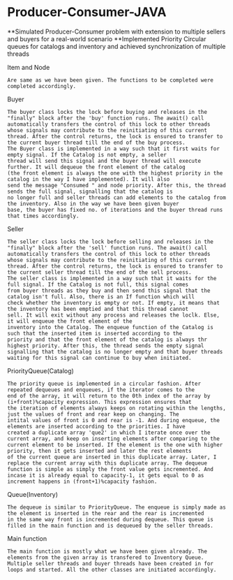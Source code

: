 # Producer-Consumer-JAVA

**Simulated Producer-Consumer problem with extension to multiple sellers and buyers for a real-world scenario
**Implemented Priority Circular queues for catalogs and inventory and achieved synchronization of multiple threads

Item and Node
	
	Are same as we have been given. The functions to be completed were completed accordingly.

Buyer

	The buyer class locks the lock before buying and releases in the "finally" block after the 'buy' function runs. The await() call
	automatically transfers the control of this lock to other threads whose signals may contribute to the reinitiating of this current
	thread. After the control returns, the lock is ensured to transfer to the current buyer thread till the end of the buy process.
	The Buyer class is implemented in a way such that it first waits for empty signal. If the Catalog is not empty, a seller
	thread will send this signal and the buyer thread will execute further. It will dequeue the front element of the catalog
	(the front element is always the one with the highest priority in the catalog in the way I have implemented). It will also 
	send the message "Consumed " and node priority. After this, the thread sends the full signal, signalling that the catalog is
	no longer full and seller threads can add elements to the catalog from the inventory. Also in the way we have been given buyer
	base, the buyer has fixed no. of iterations and the buyer thread runs that times accordingly.
	
Seller
	
	The seller class locks the lock before selling and releases in the "finally" block after the 'sell' function runs. The await() call
	automatically transfers the control of this lock to other threads whose signals may contribute to the reinitiating of this current
	thread. After the control returns, the lock is ensured to transfer to the current seller thread till the end of the sell process.
	The seller class is implemented in a way such that it waits for the full signal. If the Catalog is not full, this signal comes
	from buyer threads as they buy and then send this signal that the catalog isn't full. Also, there is an If function which will
	check whether the inventory is empty or not. If empty, it means that the inventory has been emptied and that this thread cannot
	sell. It will exit without any process and releases the loclk. Else, it will enqueue the front element of the
	inventory into the Catalog. The enqueue function of the Catalog is such that the inserted item is inserted according to the 
	priority and that the front element of the catalog is always thr highest priority. After this, the thread sends the empty signal
	signalling that the catalog is no longer empty and that buyer threads waiting for this signal can continue to buy when initiated.

PriorityQueue(Catalog)

	The priority queue is implemented in a circular fashion. After repeated dequeues and enqueues, if the iterator comes to the 	
	end of the array, it will return to the 0th index of the array by (i+front)%capacity expression. This expression ensures that
	the iteration of elements always keeps on rotating within the lengths, just the values of front and rear keep on changing. The 
	intital values of front is 0 and rear is -1. And during enqueue, the elements are inserted according to the priorities. I have 
	created a duplicate array 'que2' in which I iterate once over the current array, and keep on inserting elements after comparing to the
	current element to be inserted. If the element is the one with higher priority, then it gets inserted and later the rest elements
	of the current queue are inserted in this duplicate array. Later, I replace the current array with this duplicate array. The dequeue
	function is simple as simply the front value gets incremented. And incase it is already equal to capacity-1, it gets equal to 0 as
	increment happens in (front+1)%capacity fashion.

Queue(Inventory)

	The dequeue is similar to PriorityQueue. The enqueue is simply made as the element is inserted in the rear and the rear is incremented
	in the same way front is incremented during dequeue. This queue is filled in the main function and is dequeued by the seller threads.


Main function

	The main function is mostly what we have been given already. The elements from the given array is transfered to Inventory Queue.
	Multiple seller threads and buyer threads have been created in for loops and started. All the other classes are initiated accordingly.


